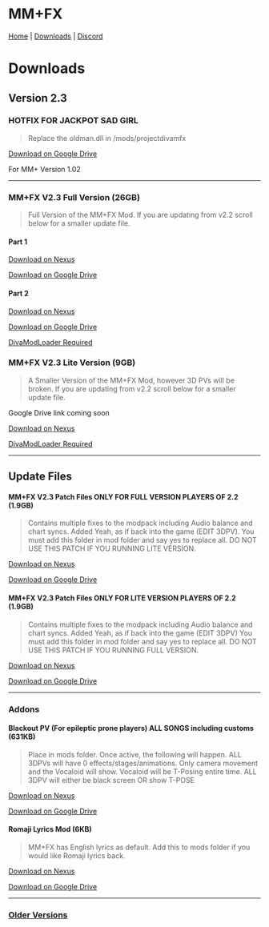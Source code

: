 

# MM+FX

[Home](https://team-mm-fx.github.io/) | [Downloads](https://team-mm-fx.github.io/downloads.html) | [Discord](https://discord.gg/KUJJCs2ZDA)

# Downloads

## Version 2.3

### HOTFIX FOR JACKPOT SAD GIRL
> Replace the oldman.dll in /mods/projectdivamfx

[Download on Google Drive](https://drive.google.com/file/d/1YoMe6IRKzuPqQx-FFrs3kr2OHXcxXd3s/view?usp=sharing)


For MM+ Version 1.02

---------


### MM+FX V2.3 Full Version (26GB)
> Full Version of the MM+FX Mod. If you are updating from v2.2 scroll below for a smaller update file.

#### Part 1

[Download on Nexus](https://www.nexusmods.com/hatsunemikuprojectdivamegamixplus/mods/3?tab=files&file_id=46)

[Download on Google Drive](https://drive.google.com/file/d/1mUWvtPX7mwtYR3pnKioBSBBxE8uCGOpx/view?usp=sharing)

#### Part 2

[Download on Nexus](https://www.nexusmods.com/hatsunemikuprojectdivamegamixplus/mods/3?tab=files&file_id=47)

[Download on Google Drive](https://drive.google.com/file/d/1wmXxwES2JzcaNwbylY8vtjzjjc_H3aEb/view?usp=sharing)

[DivaModLoader Required](https://github.com/blueskythlikesclouds/DivaModLoader/releases)

### MM+FX V2.3 Lite Version (9GB)
> A Smaller Version of the MM+FX Mod, however 3D PVs will be broken. If you are updating from v2.2 scroll below for a smaller update file.

Google Drive link coming soon

[Download on Nexus](https://www.nexusmods.com/hatsunemikuprojectdivamegamixplus/mods/3?tab=files&file_id=49)

[DivaModLoader Required](https://github.com/blueskythlikesclouds/DivaModLoader/releases) 


---------

## Update Files

#### MM+FX V2.3 Patch Files **ONLY FOR FULL VERSION PLAYERS OF 2.2** (1.9GB)

> Contains multiple fixes to the modpack including Audio balance and chart syncs. Added Yeah, as if back into the game (EDIT 3DPV). You must add this folder in mod folder and say yes to replace all. DO NOT USE THIS PATCH IF YOU RUNNING LITE VERSION.

[Download on Nexus](https://www.nexusmods.com/hatsunemikuprojectdivamegamixplus/mods/3?tab=files&file_id=44)

[Download on Google Drive](https://drive.google.com/file/d/1RKiKqOcrPVnFKdIcvbf1c9sGk2lV8myC/view?usp=sharing)

#### MM+FX V2.3 Patch Files **ONLY FOR LITE VERSION PLAYERS OF 2.2** (1.9GB)

> Contains multiple fixes to the modpack including Audio balance and chart syncs. Added Yeah, as if back into the game (EDIT 3DPV) You must add this folder in mod folder and say yes to replace all. DO NOT USE THIS PATCH IF YOU RUNNING FULL VERSION.

[Download on Nexus](https://www.nexusmods.com/hatsunemikuprojectdivamegamixplus/mods/3?tab=files&file_id=48)

[Download on Google Drive](https://drive.google.com/file/d/1Qol3KscY-FmYPjg6HgDz5sBp4y2iCR-2/view?usp=sharing)

---------------------------------------

### Addons

#### Blackout PV (For epileptic prone players) ALL SONGS including customs (631KB)
> Place in mods folder. Once active, the following will happen. ALL 3DPVs will have 0 effects/stages/animations. Only camera movement and the Vocaloid will show. Vocaloid will be T-Posing entire time. ALL 3DPV will either be black screen OR show T-POSE

[Download on Nexus](https://www.nexusmods.com/hatsunemikuprojectdivamegamixplus/mods/3?tab=files&file_id=45)

[Download on Google Drive](https://drive.google.com/file/d/1odyn_vsWn7YVKVh2K8zymCoFIMHLu1JG/view?usp=sharing)

#### Romaji Lyrics Mod (6KB) 
> MM+FX has English lyrics as default. Add this to mods folder if you would like Romaji lyrics back.

[Download on Nexus](https://www.nexusmods.com/hatsunemikuprojectdivamegamixplus/mods/3?tab=files&file_id=30)

[Download on Google Drive](https://drive.google.com/file/d/1uhldPkBxkcw5_khlAEeSV43-HNqsg-Si/view?usp=sharing)

---------------------------------------

### [Older Versions](https://team-mm-fx.github.io/downloads_old.html)



